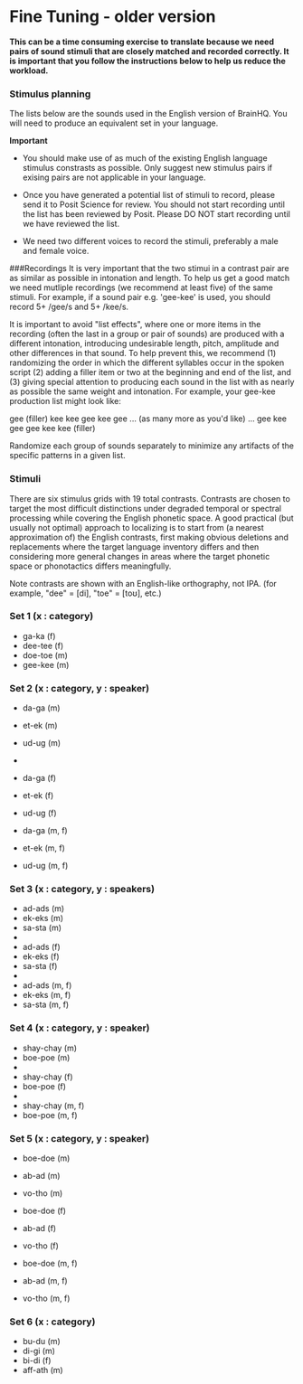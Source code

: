 Fine Tuning - older version
=============================

**This can be a time consuming exercise to translate because we need pairs of sound stimuli that are closely matched and recorded correctly. It is important that you follow the instructions below to help us reduce the workload.**

### Stimulus planning
The lists below are the sounds used in the English version of BrainHQ. You will need to produce an equivalent set in your language. 

**Important**
* You should make use of as much of the existing English language stimulus constrasts as possible. Only suggest new stimulus pairs if exising pairs are not applicable in your language. 

* Once you have generated a potential list of stimuli to record, please send it to Posit Science for review. You should not start recording until the list has been reviewed by Posit. Please DO NOT start recording until we have reviewed the list. 

* We need two different voices to record the stimuli, preferably a male and female voice.

###Recordings
It is very important that the two stimui in a contrast pair are as similar as possible in intonation and length. To help us get a good match we need mutliple recordings (we recommend at least five) of the same stimuli. For example, if a sound pair e.g. 'gee-kee' is used, you should record 5+ /gee/s and 5+ /kee/s.

It is important to avoid "list effects", where one or more items in the recording (often the last in a group or pair of sounds) are produced with a different intonation, introducing undesirable length, pitch, amplitude and other differences in that sound. To help prevent this, we recommend (1) randomizing the order in which the different syllables occur in the spoken script (2) adding a filler item or two at the beginning and end of the list, and (3) giving special attention to producing each sound in the list with as nearly as possible the same weight and intonation. For example, your gee-kee production list might look like:

gee (filler) kee kee gee kee gee ... (as many more as you'd like) ... gee kee gee gee kee kee (filler) 

Randomize each group of sounds separately to minimize any artifacts of the specific patterns in a given list. 


### Stimuli
There are six stimulus grids with 19 total contrasts. Contrasts are chosen to target the most difficult distinctions under degraded temporal or spectral processing while covering the English phonetic space. A good practical (but usually not optimal) approach to localizing is to start from (a nearest approximation of) the English contrasts, first making obvious deletions and replacements where the target language inventory differs and then considering more general changes in areas where the target phonetic space or phonotactics differs meaningfully.

Note contrasts are shown with an English-like orthography, not IPA. (for example, "dee" = [di], "toe" = [toʊ], etc.)

### Set 1 (x : category)

 - ga-ka (f)
 - dee-tee (f)
 - doe-toe (m)
 - gee-kee (m)

### Set 2 (x : category, y : speaker)

 - da-ga (m)
 - et-ek (m)
 - ud-ug (m)
 -
 - da-ga (f)
 - et-ek (f)
 - ud-ug (f)

 - da-ga (m, f)
 - et-ek (m, f)
 - ud-ug (m, f)


### Set 3 (x : category, y : speakers)

 - ad-ads (m)
 - ek-eks (m)
 - sa-sta (m)
 -
 - ad-ads (f)
 - ek-eks (f)
 - sa-sta (f)
 -
 - ad-ads (m, f)
 - ek-eks (m, f)
 - sa-sta (m, f)

### Set 4 (x : category, y : speaker)

 - shay-chay (m)
 - boe-poe (m)
 -
 - shay-chay (f)
 - boe-poe (f)
 -
 - shay-chay (m, f)
 - boe-poe (m, f)

### Set 5 (x : category, y : speaker)

 - boe-doe (m)
 - ab-ad (m)
 - vo-tho (m)

 - boe-doe (f)
 - ab-ad (f)
 - vo-tho (f)

 - boe-doe (m, f)
 - ab-ad (m, f)
 - vo-tho (m, f)

### Set 6 (x : category)

 - bu-du (m)
 - di-gi (m)
 - bi-di (f)
 - aff-ath (m)
